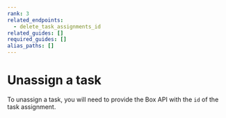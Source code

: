 ```yaml
---
rank: 3
related_endpoints:
  - delete_task_assignments_id
related_guides: []
required_guides: []
alias_paths: []
---
```


# Unassign a task

To unassign a task, you will need to provide the Box API with the `id` of the
task assignment.

<Samples id='delete_task_assignments_id' />
